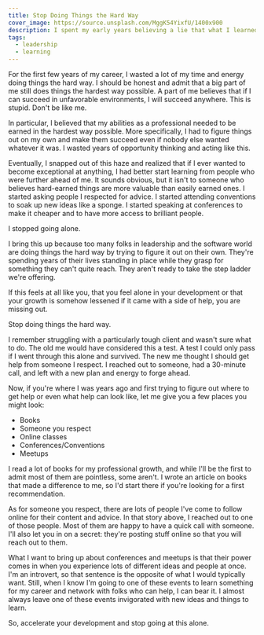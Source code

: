 ```yaml
---
title: Stop Doing Things the Hard Way
cover_image: https://source.unsplash.com/MggK54YixfU/1400x900
description: I spent my early years believing a lie that what I learned struggling alone was more valuable than what I learned with help. I meet too many developers and leaders walking that same path. Stop spending years of your career standing still, get help, and accelerate your growth.
tags:
  - leadership
  - learning
---
```

For the first few years of my career, I wasted a lot of my time and energy doing things the hard way. I should be honest and admit that a big part of me still does things the hardest way possible. A part of me believes that if I can succeed in unfavorable environments, I will succeed anywhere. This is stupid. Don't be like me.

In particular, I believed that my abilities as a professional needed to be earned in the hardest way possible. More specifically, I had to figure things out on my own and make them succeed even if nobody else wanted whatever it was. I wasted years of opportunity thinking and acting like this.

Eventually, I snapped out of this haze and realized that if I ever wanted to become exceptional at anything, I had better start learning from people who were further ahead of me. It sounds obvious, but it isn't to someone who believes hard-earned things are more valuable than easily earned ones. I started asking people I respected for advice. I started attending conventions to soak up new ideas like a sponge. I started speaking at conferences to make it cheaper and to have more access to brilliant people.

I stopped going alone.

I bring this up because too many folks in leadership and the software world are doing things the hard way by trying to figure it out on their own. They're spending years of their lives standing in place while they grasp for something they can't quite reach. They aren't ready to take the step ladder we're offering.

If this feels at all like you, that you feel alone in your development or that your growth is somehow lessened if it came with a side of help, you are missing out.

Stop doing things the hard way.

I remember struggling with a particularly tough client and wasn't sure what to do. The old me would have considered this a test. A test I could only pass if I went through this alone and survived. The new me thought I should get help from someone I respect. I reached out to someone, had a 30-minute call, and left with a new plan and energy to forge ahead.

Now, if you're where I was years ago and first trying to figure out where to get help or even what help can look like, let me give you a few places you might look:

- Books
- Someone you respect
- Online classes
- Conferences/Conventions
- Meetups

I read a lot of books for my professional growth, and while I'll be the first to admit most of them are pointless, some aren't. I wrote an article on books that made a difference to me, so I'd start there if you're looking for a first recommendation.

As for someone you respect, there are lots of people I've come to follow online for their content and advice. In that story above, I reached out to one of those people. Most of them are happy to have a quick call with someone. I'll also let you in on a secret: they're posting stuff online so that you will reach out to them.

What I want to bring up about conferences and meetups is that their power comes in when you experience lots of different ideas and people at once. I'm an introvert, so that sentence is the opposite of what I would typically want. Still, when I know I'm going to one of these events to learn something for my career and network with folks who can help, I can bear it. I almost always leave one of these events invigorated with new ideas and things to learn.

So, accelerate your development and stop going at this alone.